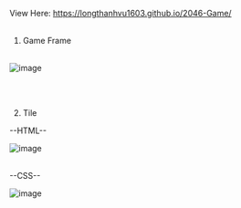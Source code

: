View Here: https://longthanhvu1603.github.io/2046-Game/ <br> <br>

1. Game Frame <br> <br>

![image](https://user-images.githubusercontent.com/57677949/160437608-18679b1c-657c-470c-afd4-0af3751ed41e.png)

<br> <br>

2. Tile <br>

--HTML-- <br>

![image](https://user-images.githubusercontent.com/57677949/160611284-cdd5951f-124a-4ea1-ba30-d55ef5904630.png) <br> <br>

--CSS-- <br>

![image](https://user-images.githubusercontent.com/57677949/160611393-25015f52-afc2-44c7-9b30-44b27667d012.png) <br> <br>



